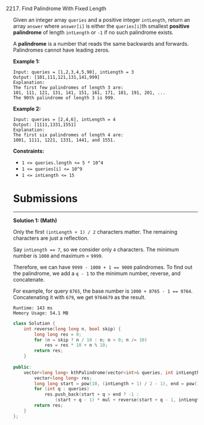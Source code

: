 2217. Find Palindrome With Fixed Length

Given an integer array `queries` and a positive integer `intLength`, return an array `answer` where `answer[i]` is either the `queries[i]`th smallest **positive palindrome** of length `intLength` or `-1` if no such palindrome exists.

A **palindrome** is a number that reads the same backwards and forwards. Palindromes cannot have leading zeros.

 

**Example 1:**
```
Input: queries = [1,2,3,4,5,90], intLength = 3
Output: [101,111,121,131,141,999]
Explanation:
The first few palindromes of length 3 are:
101, 111, 121, 131, 141, 151, 161, 171, 181, 191, 201, ...
The 90th palindrome of length 3 is 999.
```

**Example 2:**
```
Input: queries = [2,4,6], intLength = 4
Output: [1111,1331,1551]
Explanation:
The first six palindromes of length 4 are:
1001, 1111, 1221, 1331, 1441, and 1551.
```

**Constraints:**

* `1 <= queries.length <= 5 * 10^4`
* `1 <= queries[i] <= 10^9`
* `1 <= intLength <= 15`

# Submissions
---
**Solution 1: (Math)**

Only the first `(intLength + 1) / 2` characters matter. The remaining characters are just a reflection.

Say `intLength == 7`, so we consider only `4` characters. The minimum number is `1000` and maximum = `9999`.

Therefore, we can have `9999 - 1000 + 1 == 9000` palindromes. To find out the palindrome, we add a `q - 1` to the minimum number, reverse, and concatenate.

For example, for query `8765`, the base number is `1000 + 8765 - 1 == 9764`. Concatenating it with `679`, we get `9764679` as the result.

```
Runtime: 143 ms
Memory Usage: 54.1 MB
```
```c++
class Solution {
    int reverse(long long n, bool skip) {
        long long res = 0;
        for (n = skip ? n / 10 : n; n > 0; n /= 10)
            res = res * 10 + n % 10;
        return res;
    }
    
public:
    vector<long long> kthPalindrome(vector<int>& queries, int intLength) {
        vector<long long> res;
        long long start = pow(10, (intLength + 1) / 2 - 1), end = pow(10, (intLength + 1 ) / 2), mul = pow(10, intLength / 2);    
        for (int q : queries)
            res.push_back(start + q > end ? -1 : 
                (start + q - 1) * mul + reverse(start + q - 1, intLength % 2));
        return res;
    }
};
```
